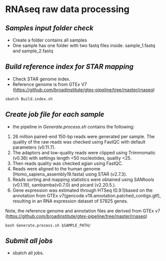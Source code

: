 
# RNAseq raw data processing

*Samples input folder check*
---
- Create a folder contains all samples
- One sample has one folder with two fastq files inside. sample_1.fastq and sample_2.fastq


*Build reference index for STAR mapping*
---
- Check STAR genome index.
- Reference genome is from GTEx V7 (https://github.com/broadinstitute/gtex-pipeline/tree/master/rnaseq)

```
sbatch Build.index.sh
```


*Create job file for each sample*
---
- the pipeline in *Generate.process.sh* contains the following:

1. 26 million paired-end 150-bp reads were generated per sample. The quality of the raw reads was checked using FastQC with default parameters (v0.11.7). 
2. The adaptors and low-quality reads were clipped using Trimmomatic (v0.36) with settings length <50 nucleotides, quality <25. 
3. Then reads quality was checked agian using FastQC.
4. Reads were aligned to the human genome (Homo_sapiens_assembly19.fasta) using STAR (v2.7.3).
5. Reads sorting and mapping statistics were obtained using SAMtools (v0.1.19), sambamba(v0.7.0) and picard (v2.20.5.). 
6. Gene expression was estimated through HTSeq (0.9.1)based on the annotation from GTEx v7(gencode.v19.annotation.patched_contigs.gtf), resulting in an RNA expression dataset of 57825 genes.

Note, the reference genome and annotation files are derived from GTEx v7 (https://github.com/broadinstitute/gtex-pipeline/tree/master/rnaseq)

```
bash Generate.process.sh $SAMPLE_PATH/
```


*Submit all jobs*
---
- sbatch all jobs.
